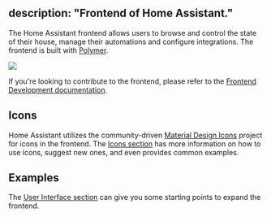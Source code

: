 description: "Frontend of Home Assistant."
---

The Home Assistant frontend allows users to browse and control the state of their house, manage their automations and configure integrations.
The frontend is built with [Polymer](https://www.polymer-project.org/).

<p class='img'>
  <img src='/images/frontend/ui2022.png' />
</p>

<div class='note info'>

  If you're looking to contribute to the frontend, please refer to the [Frontend Development documentation](/developers/frontend/).

</div>

## Icons

Home Assistant utilizes the community-driven [Material Design Icons](https://www.materialdesignicons.com/) project for icons in the frontend. The [Icons section](/docs/frontend/icons/) has more information on how to use icons, suggest new ones, and even provides common examples.

## Examples

The [User Interface section](/examples/#user-interface) can give you some starting points to expand the frontend.